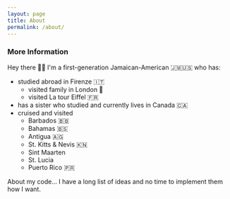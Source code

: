 ```yaml
---
layout: page
title: About
permalink: /about/
---
```


### More Information

Hey there 👋🏾
I'm a first-generation Jamaican-American 🇯🇲🇺🇸 who has:
* studied abroad in Firenze 🇮🇹
    * visited family in London 🏴󠁧󠁢󠁥󠁮󠁧󠁿
    * visited La tour Eiffel 🇫🇷
* has a sister who studied and currently lives in Canada 🇨🇦
* cruised and visited
    * Barbados 🇧🇧
    * Bahamas 🇧🇸
    * Antigua 🇦🇬
    * St. Kitts & Nevis 🇰🇳
    * Sint Maarten
    * St. Lucia
    * Puerto Rico 🇵🇷

About my code...
I have a long list of ideas and no time to implement them how I want.